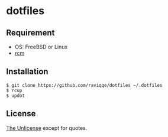 # dotfiles

## Requirement

- OS: FreeBSD or Linux
- [rcm](https://github.com/thoughtbot/rcm)


## Installation

```
$ git clone https://github.com/raviqqe/dotfiles ~/.dotfiles
$ rcup
$ updot
```


## License

[The Unlicense](https://unlicense.org) except for quotes.
